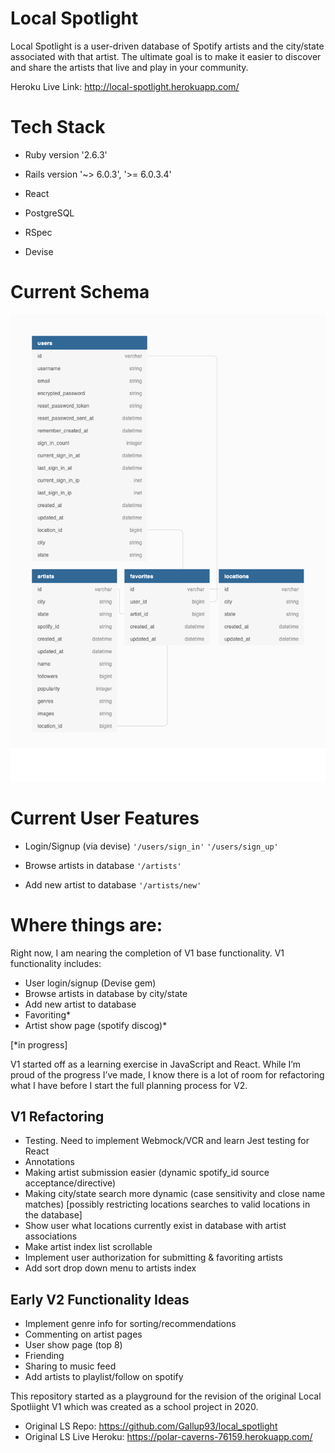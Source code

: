 # Local Spotlight

Local Spotlight is a user-driven database of Spotify artists and the city/state associated with that artist. The ultimate goal is to make it easier to discover and share the artists that live and play in your community.

Heroku Live Link: http://local-spotlight.herokuapp.com/

# Tech Stack

* Ruby version '2.6.3'

* Rails version '~> 6.0.3', '>= 6.0.3.4'

* React

* PostgreSQL

* RSpec

* Devise

# Current Schema
![schema](/public/LS_v1_schema.png)
# Current User Features

* Login/Signup (via devise) 
`` '/users/sign_in' ``
`` '/users/sign_up' ``

* Browse artists in database
`` '/artists' ``

* Add new artist to database
`` '/artists/new' ``

# Where things are:

Right now, I am nearing the completion of V1 base functionality. V1 functionality includes: 
* User login/signup (Devise gem)
* Browse artists in database by city/state
* Add new artist to database
* Favoriting*
* Artist show page (spotify discog)*

[*in progress]

V1 started off as a learning exercise in JavaScript and React. While I’m proud of the progress I’ve made, I know there is a lot of room for refactoring what I have before I start the full planning process for V2. 

## V1 Refactoring 
* Testing. Need to implement Webmock/VCR and learn Jest testing for React
* Annotations 
* Making artist submission easier (dynamic spotify_id source acceptance/directive) 
* Making city/state search more dynamic (case sensitivity and close name matches) [possibly restricting locations searches to valid locations in the database]
* Show user what locations currently exist in database with artist associations 
* Make artist index list scrollable
* Implement user authorization for submitting & favoriting artists
* Add sort drop down menu to artists index

## Early V2 Functionality Ideas
* Implement genre info for sorting/recommendations
* Commenting on artist pages
* User show page (top 8)
* Friending 
* Sharing to music feed
* Add artists to playlist/follow on spotify



This repository started as a playground for the revision of the original Local Spotliight V1 which was created as a school project in 2020. 
- Original LS Repo: https://github.com/Gallup93/local_spotlight
- Original LS Live Heroku: https://polar-caverns-76159.herokuapp.com/ 
